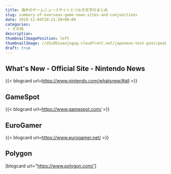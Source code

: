 ```yaml
---
title: 海外のゲームニュースサイトとつなぎ文字のまとめ
slug: summary-of-overseas-game-news-sites-and-conjunctions
date: 2019-11-04T20:21:50+09:00
categories: 
 - その他
description: 
thumbnailImagePosition: left
thumbnailImage: //d1u9biwaxjngwg.cloudfront.net/japanese-test-post/peak-140.jpg
draft: true
---
```


<!--more-->

<h2>What's New - Official Site - Nintendo News</h2>

{{< blogcard url=https://www.nintendo.com/whatsnew/#all >}}
<h2>GameSpot</h2>

{{< blogcard url=https://www.gamespot.com/ >}}
<h2>EuroGamer</h2>

{{< blogcard url=https://www.eurogamer.net/ >}}
<h2>Polygon</h2>

[blogcard url="https://www.polygon.com/']
